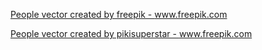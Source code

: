 <a href="https://www.freepik.com/vectors/people">People vector created by freepik - www.freepik.com</a>

<a href='https://www.freepik.com/vectors/people'>People vector created by pikisuperstar - www.freepik.com</a>